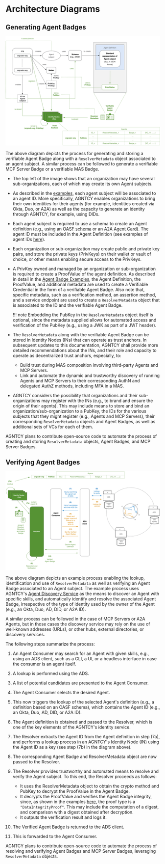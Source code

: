 # Architecture Diagrams

## Generating Agent Badges

![Issuing Architecture Diagram](../assets/identity/issuing.png)

The above diagram depicts the process for generating and storing a verifiable Agent Badge along with a `ResolverMetadata` object associated to an agent subject. A similar process can be followed to generate a verifiable MCP Server Badge or a verifiable MAS Badge.

- The top left of the image shows that an organization may have several sub-organizations, each of which may create its own Agent subjects.
- As described in the [examples](./identifier_examples.md), each agent subject will be associated to an agent ID. More specifically, AGNTCY enables organizations to bring their own identities for their agents (for example, identities created via Okta, Duo, or A2A) as well as the capacity to generate an identity through AGNTCY, for example, using DIDs.
- Each agent subject is required to use a schema to create an Agent definition (e.g., using an [OASF schema](../oasf/open-agentic-schema-framework.md) or an A2A [Agent Card](https://google.github.io/A2A/specification/agent-card/)). The agent ID must be included in the Agent Definition (see examples of agent IDs [here](./identifier_examples.md)).
- Each organization or sub-organization may create public and private key pairs, and store the private keys (PrivKeys) on their wallet or vault of choice, or other means enabling secure access to the PrivKeys.
- A PrivKey owned and managed by an organization or sub-organization is required to create a ProofValue of the agent definition. As described in detail in the [Agent Badge Examples](./identifier_examples.md), the Agent Definition, the ProofValue, and additional metadata are used to create a Verifiable Credential in the form of a verifiable Agent Badge. Also note that, specific metadata, such as a verification method, an assertion method, and a service endpoint are used to create a `ResolverMetadata` object that is associated to the ID and the verifiable Agent Badge.

    !!! note
        Embedding the PubKey in the `ResolverMetadata` object itself is optional, since the metadata supplied allows for automated access and verification of the PubKey (e.g., using a JWK as part of a JWT header).

- The `ResolverMetadata` along with the verifiable Agent Badge can be stored in Identity Nodes (INs) that can operate as trust anchors. In subsequent updates to this documentation, AGNTCY shall provide more detailed recommendations about the INs, and their role and capacity to operate as decentralized trust anchors, especially, to:

    - Build trust during MAS composition involving third-party Agents and MCP Servers.
    - Link and automate the dynamic and trustworthy discovery of running Agents and MCP Servers to their corresponding AuthN and delegated AuthZ methods, including MFA in a MAS.

- AGNTCY considers the possibility that organizations and their sub-organizations may register with the INs (e.g., to brand and ensure the origin of their agents). This may include means to store and bind an organization/sub-organization to a PubKey, the IDs for the various subjects that they might register (e.g., Agents and MCP Servers), their corresponding `ResolverMetadata` objects and Agent Badges, as well as additional sets of VCs for each of them.

AGNTCY plans to contribute open-source code to automate the process of creating and storing `ResolverMetadata` objects, Agent Badges, and MCP Server Badges.

## Verifying Agent Badges

![Verification Architecture Diagram](../assets/identity/verification.png)

The above diagram depicts an example process enabling the lookup, identification and use of `ResolverMetadata` as well as verifying an Agent Badge associated to an Agent subject. The example process uses AGNTCY's [Agent Discovery Service](../dir/overview.md) as the means to discover an Agent with specific skills, and automatically identify and resolve the associated Agent Badge, irrespective of the type of identity used by the owner of the Agent (e.g., an Okta, Duo, AD, DID, or A2A ID).

A similar process can be followed in the case of MCP Servers or A2A Agents, but in those cases the discovery service may rely on the use of well-known addresses (URLs), or other hubs, external directories, or discovery services.

The following steps summarize the process:

1. An Agent Consumer may search for an Agent with given skills, e.g., using an ADS client, such as a CLI, a UI, or a headless interface in case the consumer is an agent itself.
2. A lookup is performed using the ADS.
3. A list of potential candidates are presented to the Agent Consumer.
4. The Agent Consumer selects the desired Agent.
5. This now triggers the lookup of the selected Agent's definition (e.g., a definition based on an OASF schema), which contains the Agent ID (e.g., an Okta, Duo, AD, DID, or A2A ID).
6. The Agent definition is obtained and passed to the Resolver, which is one of the key elements of the AGNTCY's identity service.
7. The Resolver extracts the Agent ID from the Agent definition in step (7a), and performs a lookup process in an AGNTCY's Identity Node (IN) using the Agent ID as a key (see step (7b) in the diagram above).
8. The corresponding Agent Badge and ResolverMetadata object are now passed to the Resolver.
9. The Resolver provides trustworthy and automated means to resolve and verify the Agent subject. To this end, the Resolver proceeds as follows:

    - It uses the ResolverMetadata object to obtain the crypto method and PubKey to decrypt the ProofValue in the Agent Badge.
    - It decrypts the ProofValue and verifies the Agent Badge integrity, since, as shown in the examples [here](./vc_agent_badge.md), the proof type is a `"DataIntegrityProof"`. This may include the computation of a digest, and comparison with a digest obtained after decryption.
    - It outputs the verification result and logs it.

10. The Verified Agent Badge is returned to the ADS client.
11. This is forwarded to the Agent Consumer.

AGNTCY plans to contribute open-source code to automate the process of resolving and verifying Agent Badges and MCP Server Badges, leveraging `ResolverMetadata` objects.
